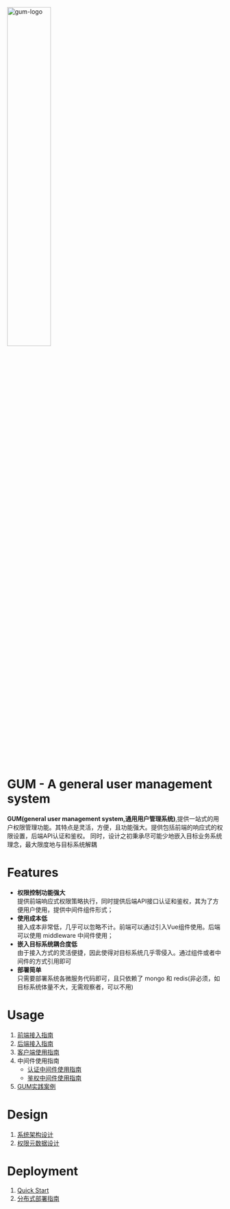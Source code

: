 <img src="https://general-user-management.github.io/gum-doc/image/gum-logo-default.png" alt="gum-logo" width="45%">

# GUM - A general user management system
**GUM(general user management system,通用用户管理系统)**,提供一站式的用户权限管理功能。其特点是灵活，方便，且功能强大。提供包括前端的响应式的权限设置，后端API认证和鉴权。
同时，设计之初秉承尽可能少地嵌入目标业务系统理念，最大限度地与目标系统解耦

# Features
- **权限控制功能强大**  
提供前端响应式权限策略执行，同时提供后端API接口认证和鉴权，其为了方便用户使用，提供中间件组件形式；
- **使用成本低**  
接入成本非常低，几乎可以忽略不计。前端可以通过引入Vue组件使用。后端可以使用 middleware 中间件使用； 
- **嵌入目标系统耦合度低**  
由于接入方式的灵活便捷，因此使得对目标系统几乎零侵入。通过组件或者中间件的方式引用即可
- **部署简单**  
只需要部署系统各微服务代码即可，且只依赖了 mongo 和 redis(非必须，如目标系统体量不大，无需观察者，可以不用)

# Usage
1. [前端接入指南]()
2. [后端接入指南]()
3. [客户端使用指南]()
4. 中间件使用指南  
    * [认证中间件使用指南]()  
    * [鉴权中间件使用指南]()  
6. [GUM实践案例]()

# Design
1. [系统架构设计]()
2. [权限元数据设计]()

# Deployment
1. [Quick Start]()
2. [分布式部署指南]()